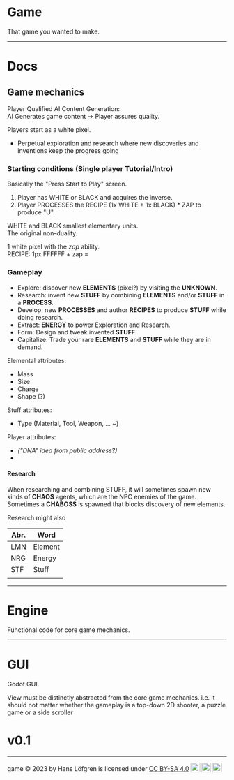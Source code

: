 # Game

That game you wanted to make.


---
# Docs

## Game mechanics

Player Qualified AI Content Generation:  
AI Generates game content -> Player assures quality.

Players start as a white pixel.

- Perpetual exploration and research where new discoveries and inventions keep the progress going 


### Starting conditions (Single player Tutorial/Intro)

Basically the "Press Start to Play" screen.  
1. Player has WHITE or BLACK and acquires the inverse.  
2. Player PROCESSES the RECIPE (1x WHITE + 1x BLACK) * ZAP to produce "U".

WHITE and BLACK smallest elementary units.  
The original non-duality.

1 white pixel with the *zap* ability.  
RECIPE: 1px FFFFFF + zap = 



### Gameplay

- Explore: discover new **ELEMENTS** (pixel?) by visiting the **UNKNOWN**.
- Research: invent new **STUFF** by combining **ELEMENTS** and/or **STUFF** in a **PROCESS**.
- Develop: new **PROCESSES** and author **RECIPES** to produce **STUFF** while doing research.
- Extract: **ENERGY** to power Exploration and Research.
- Form: Design and tweak invented **STUFF**.
- Capitalize: Trade your rare **ELEMENTS** and **STUFF** while they are in demand.


Elemental attributes:  
- Mass
- Size
- Charge
- Shape (?)

Stuff attributes:  
- Type (Material, Tool, Weapon, ... ~)

Player attributes:  
- _("DNA" idea from public address?)_
- 

#### Research
When researching and combining STUFF, it will sometimes spawn new kinds of
**CHAOS** agents, which are the NPC enemies of the game.  
Sometimes a **CHABOSS** is spawned that blocks discovery of new elements.  

Research might also 


| Abr. | Word    |
| ---- | ------- |
| LMN  | Element |
| NRG  | Energy  |
| STF  | Stuff   |
|      |         |

---
# Engine

Functional code for core game mechanics.

---
# GUI
Godot GUI.  

View must be distinctly abstracted from the core game mechanics.
i.e. it should not matter whether the gameplay is a top-down 2D shooter, a puzzle game or a side scroller

# v0.1





---
 <p xmlns:cc="http://creativecommons.org/ns#" xmlns:dct="http://purl.org/dc/terms/"><span property="dct:title">game © 2023</span> by <span property="cc:attributionName">Hans Löfgren</span> is licensed under <a href="http://creativecommons.org/licenses/by-sa/4.0/?ref=chooser-v1" target="_blank" rel="license noopener noreferrer" style="display:inline-block;">CC BY-SA 4.0<img style="height:22px!important;margin-left:3px;vertical-align:text-bottom;" src="https://mirrors.creativecommons.org/presskit/icons/cc.svg?ref=chooser-v1"><img style="height:22px!important;margin-left:3px;vertical-align:text-bottom;" src="https://mirrors.creativecommons.org/presskit/icons/by.svg?ref=chooser-v1"><img style="height:22px!important;margin-left:3px;vertical-align:text-bottom;" src="https://mirrors.creativecommons.org/presskit/icons/sa.svg?ref=chooser-v1"></a></p> 